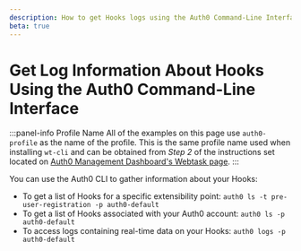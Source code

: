```yaml
---
description: How to get Hooks logs using the Auth0 Command-Line Interfance
beta: true
---
```


# Get Log Information About Hooks Using the Auth0 Command-Line Interface

:::panel-info Profile Name
All of the examples on this page use `auth0-profile` as the name of the profile. This is the same profile name used when installing `wt-cli` and can be obtained from *Step 2* of the instructions set located on [Auth0 Management Dashboard's Webtask page](${manage_url}/#/account/webtasks).
:::

You can use the Auth0 CLI to gather information about your Hooks:

* To get a list of Hooks for a specific extensibility point:
  `auth0 ls -t pre-user-registration -p auth0-default`
* To get a list of Hooks associated with your Auth0 account:
  `auth0 ls -p auth0-default`
* To access logs containing real-time data on your Hooks:
  `auth0 logs -p auth0-default`
